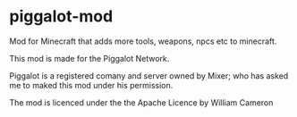 piggalot-mod
============

Mod for Minecraft that adds more tools, weapons, npcs etc to minecraft.

This mod is made for the Piggalot Network.

Piggalot is a registered comany and server owned by Mixer; who has asked me to maked this mod under his permission.

The mod is licenced under the the Apache Licence by William Cameron
